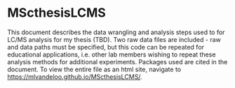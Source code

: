 # MScthesisLCMS

This document describes the data wrangling and analysis steps used to for LC/MS analysis for my thesis (TBD). Two raw data files are included - raw and data paths must be specified, but this code can be repeated for educational applications, i.e. other lab members wishing to repeat these analysis methods for additional experiments. Packages used are cited in the document. To view the entire file as an html site, navigate to https://mlvandeloo.github.io/MScthesisLCMS/.
